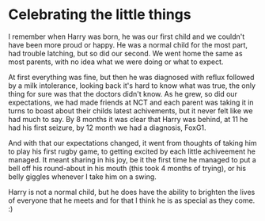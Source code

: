 # Celebrating the little things

I remember when Harry was born, he was our first child and we couldn't have been more proud or happy. He was a normal child for the most part, had trouble latching, but so did our second. We went home the same as most parents, with no idea what we were doing or what to expect.

At first everything was fine, but then he was diagnosed with reflux followed by a milk intolerance, looking back it's hard to know what was true, the only thing for sure was that the doctors didn't know. As he grew, so did our expectations, we had made friends at NCT and each parent was taking it in turns to boast about their childs latest achivements, but it never felt like we had much to say. By 8 months it was clear that Harry was behind, at 11 he had his first seizure, by 12 month we had a diagnosis, FoxG1.

And with that our expectations changed, it went from thoughts of taking him to play his first rugby game, to getting excited by each little achiveement he managed. It meant sharing in his joy, be it the first time he managed to put a bell off his round-about in his mouth (this took 4 months of trying), or his belly giggles whenever I take him on a swing.

Harry is not a normal child, but he does have the ability to brighten the lives of everyone that he meets and for that I think he is as special as they come. :)
